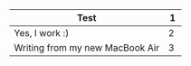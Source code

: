 | Test | 1 |
| ---------- | ---------- |
| Yes, I work :) | 2 |
| Writing from my new MacBook Air | 3 |
